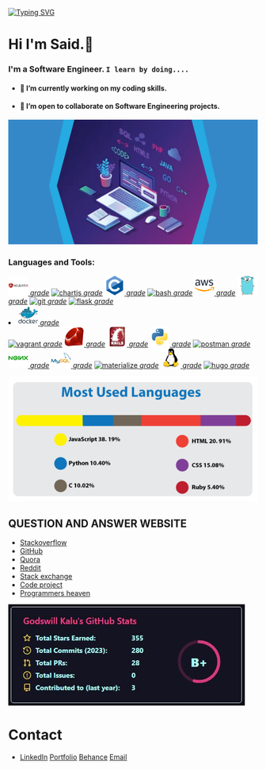 [![Typing SVG](https://readme-typing-svg.demolab.com?font=Fira+Code&pause=1000&random=false&width=435&lines=Hey+!+You+Welcome+To+My+Profile;My+Name's+Said;I'm+Full+Stack+Web+Developer+-+Mern+Stack;I'm+Passionate+About+Coding;I+Learn+By+Doing;I+Can+Work+Under+Pressure)](https://git.io/typing-svg)
# Hi I'm Said.👋

### I'm a Software Engineer. `I learn by doing....`

- #### 🔭 I’m currently working on my coding skills.
- #### 👯 I’m open to collaborate on Software Engineering projects.
![image](images/web.png)

<h3 align="left">Languages and Tools:</h3>

<tr style="display:flex, flex-direction:row" align="center" class="collection">
    <td class="collection-item avatar">
      <a href="https://angular.io" target="_blank"> <img src="https://raw.githubusercontent.com/devicons/devicon/master/icons/angularjs/angularjs-original-wordmark.svg" alt="angularjs" width="40" height="40"/> </a>
      <a href="#!" class="secondary-content"><i class="material-icons">grade</i></a>
    </td>
    <td class="collection-item avatar">
      <a href="https://www.chartjs.org" target="_blank"> <img src="https://www.chartjs.org/media/logo-title.svg" alt="chartjs" width="40" height="40"/> </a>
      <a href="#!" class="secondary-content"><i class="material-icons">grade</i></a>
    </td>
    <td class="collection-item avatar">
      <a href="https://www.cprogramming.com/" target="_blank"> <img src="https://raw.githubusercontent.com/devicons/devicon/master/icons/c/c-original.svg" alt="c" width="40" height="40"/> </a>
      <a href="#!" class="secondary-content"><i class="material-icons">grade</i></a>
    </td>
    <td class="collection-item avatar">
      <a href="https://www.gnu.org/software/bash/" target="_blank"> <img src="https://www.vectorlogo.zone/logos/gnu_bash/gnu_bash-icon.svg" alt="bash" width="40" height="40"/> </a>
      <a href="#!" class="secondary-content"><i class="material-icons">grade</i></a>
    </td>
    <td class="collection-item avatar">
     <a href="https://aws.amazon.com" target="_blank"> <img src="https://raw.githubusercontent.com/devicons/devicon/master/icons/amazonwebservices/amazonwebservices-original-wordmark.svg" alt="aws" width="40" height="40"/> </a>
      <a href="#!" class="secondary-content"><i class="material-icons">grade</i></a>
    </td>
    <td class="collection-item avatar">
      <a href="https://golang.org" target="_blank"> <img src="https://raw.githubusercontent.com/devicons/devicon/master/icons/go/go-original.svg" alt="go" width="40" height="40"/> </a>
      <a href="#!" class="secondary-content"><i class="material-icons">grade</i></a>
    </td>
    <td class="collection-item avatar">
       <a href="https://git-scm.com/" target="_blank"> <img src="https://www.vectorlogo.zone/logos/git-scm/git-scm-icon.svg" alt="git" width="40" height="40"/> </a>
      <a href="#!" class="secondary-content"><i class="material-icons">grade</i></a>
    </td>
    <td class="collection-item avatar">
      <a href="https://flask.palletsprojects.com/" target="_blank"> <img src="https://www.vectorlogo.zone/logos/pocoo_flask/pocoo_flask-icon.svg" alt="flask" width="40" height="40"/> </a>
      <a href="#!" class="secondary-content"><i class="material-icons">grade</i></a>
    </td>
    <li class="collection-item avatar">
     <a href="https://www.docker.com/" target="_blank"> <img src="https://raw.githubusercontent.com/devicons/devicon/master/icons/docker/docker-original-wordmark.svg" alt="docker" width="40" height="40"/> </a>
      <a href="#!" class="secondary-content"><i class="material-icons">grade</i></a>
    </li>
    <td class="collection-item avatar">
     <a href="https://www.vagrantup.com/" target="_blank"> <img src="https://www.vectorlogo.zone/logos/vagrantup/vagrantup-icon.svg" alt="vagrant" width="40" height="40"/> </a>
      <a href="#!" class="secondary-content"><i class="material-icons">grade</i></a>
    </td>
    <td class="collection-item avatar">
     <a href="https://www.ruby-lang.org/en/" target="_blank"> <img src="https://raw.githubusercontent.com/devicons/devicon/master/icons/ruby/ruby-original.svg" alt="ruby" width="40" height="40"/> </a>
      <a href="#!" class="secondary-content"><i class="material-icons">grade</i></a>
    </td>
    <td class="collection-item avatar">
     <a href="https://rubyonrails.org" target="_blank"> <img src="https://raw.githubusercontent.com/devicons/devicon/master/icons/rails/rails-original-wordmark.svg" alt="rails" width="40" height="40"/> </a>
      <a href="#!" class="secondary-content"><i class="material-icons">grade</i></a>
    </td>
    <td class="collection-item avatar">
      <a href="https://www.python.org" target="_blank"> <img src="https://raw.githubusercontent.com/devicons/devicon/master/icons/python/python-original.svg" alt="python" width="40" height="40"/> </a>
      <a href="#!" class="secondary-content"><i class="material-icons">grade</i></a>
    </td>
    <td class="collection-item avatar">
     <a href="https://postman.com" target="_blank"> <img src="https://www.vectorlogo.zone/logos/getpostman/getpostman-icon.svg" alt="postman" width="40" height="40"/> </a>
      <a href="#!" class="secondary-content"><i class="material-icons">grade</i></a>
    </td>
    <td class="collection-item avatar">
    <a href="https://www.nginx.com" target="_blank"> <img src="https://raw.githubusercontent.com/devicons/devicon/master/icons/nginx/nginx-original.svg" alt="nginx" width="40" height="40"/> </a>
      <a href="#!" class="secondary-content"><i class="material-icons">grade</i></a>
    </td>
    <td class="collection-item avatar">
     <a href="https://www.mysql.com/" target="_blank"> <img src="https://raw.githubusercontent.com/devicons/devicon/master/icons/mysql/mysql-original-wordmark.svg" alt="mysql" width="40" height="40"/> </a>
      <a href="#!" class="secondary-content"><i class="material-icons">grade</i></a>
    </td>
    <td class="collection-item avatar">
     <a href="https://materializecss.com/" target="_blank"> <img src="https://raw.githubusercontent.com/prplx/svg-logos/5585531d45d294869c4eaab4d7cf2e9c167710a9/svg/materialize.svg" alt="materialize" width="40" height="40"/> </a>
      <a href="#!" class="secondary-content"><i class="material-icons">grade</i></a>
    </td>
    <td class="collection-item avatar">
     <a href="https://www.kernel.org/" target="_blank"> <img src="https://raw.githubusercontent.com/devicons/devicon/master/icons/linux/linux-original.svg" alt="linux" width="40" height="40"/> </a>
      <a href="#!" class="secondary-content"><i class="material-icons">grade</i></a>
    </td>
    <td class="collection-item avatar">
     <a href="https://gohugo.io/" target="_blank"> <img src="https://api.iconify.design/logos-hugo.svg" alt="hugo" width="40" height="40"/> </a>
      <a href="#!" class="secondary-content"><i class="material-icons">grade</i></a>
    </td>
  </tr>



![image Top Langs](images/vb.png)


## QUESTION AND ANSWER WEBSITE 
* [Stackoverflow](https://Stackoverflow.com/)
* [GitHub](https://github.com/)
* [Quora](https://quora.com/)
* [Reddit](https://reddit.com/)
* [Stack exchange](https://Stackexchange.com/)
* [Code project](https://codeproject.com/)
* [Programmers heaven](https://programmersheaven.com/)

![Anurag's GitHub stats](images/rv.JPG)

# Contact 

* [LinkedIn](https://www.linkedin.com/in/elsaaeid-ellithy-9017811b2/)        [Portfolio](https://elsaaeid.github.io/portfolio-react/)        [Behance](https://www.behance.net/elsaeedellisy1)        [Email](mailto:saidsadaoy@gmail.com) 
